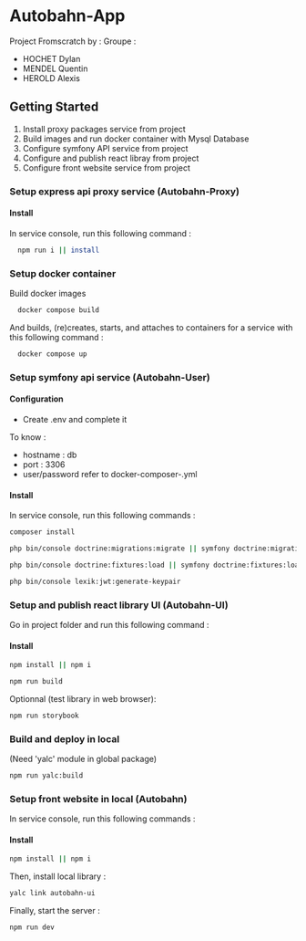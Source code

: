 # Autobahn-App
Project Fromscratch by :
Groupe :
- HOCHET Dylan
- MENDEL Quentin
- HEROLD Alexis


## Getting Started

1. Install proxy packages service from project
2. Build images and run docker container with Mysql Database
3. Configure symfony API service from project
4. Configure and publish react libray from project
5. Configure front website service from project

### Setup express api proxy service (Autobahn-Proxy)


#### Install

In service console, run this following command :

```bash
  npm run i || install
```


### Setup docker container

Build docker images

```bash
  docker compose build
```

And builds, (re)creates, starts, and attaches to containers for a service with this following command :

```bash
  docker compose up
```

### Setup symfony api service (Autobahn-User)


#### Configuration

- Create .env and complete it

To know :

- hostname : db
- port : 3306
- user/password refer to docker-composer-.yml


#### Install

In service console, run this following commands :

```bash
composer install
```

```bash
php bin/console doctrine:migrations:migrate || symfony doctrine:migrations:migrate
```

```bash
php bin/console doctrine:fixtures:load || symfony doctrine:fixtures:load
```

```bash
php bin/console lexik:jwt:generate-keypair
```


### Setup and publish react library UI (Autobahn-UI)

Go in project folder and run this following command :


#### Install

```bash
npm install || npm i 
```

```bash
npm run build
```

Optionnal (test library in web browser):
```bash
npm run storybook
```


### Build and deploy in local

(Need 'yalc' module in global package)

```bash
npm run yalc:build
```


### Setup front website in local (Autobahn)

In service console, run this following commands :


#### Install

```bash
npm install || npm i 
```

Then, install local library :
```bash
yalc link autobahn-ui
```

Finally, start the server :
```bash
npm run dev
```
